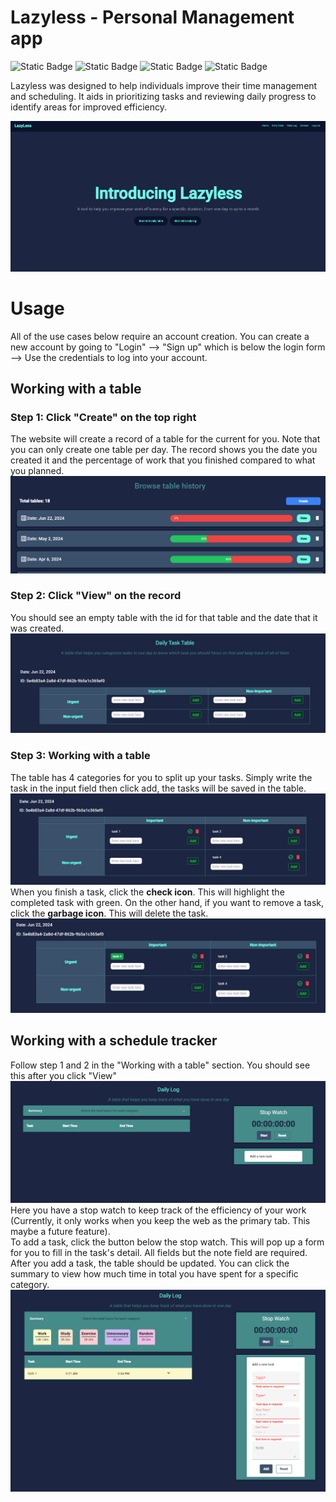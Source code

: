 # Lazyless - Personal Management app
![Static Badge](https://img.shields.io/badge/Angular-red?style=for-the-badge&logo=angular)
![Static Badge](https://img.shields.io/badge/MongoDB-brightgreen?style=for-the-badge&logo=MongoDB)
![Static Badge](https://img.shields.io/badge/Express.js-green?style=for-the-badge&logo=Express.js)
![Static Badge](https://img.shields.io/badge/TailwindCSS-blue?style=for-the-badge&logo=tailwindcss)

Lazyless was designed to help individuals improve their time management and scheduling. It aids in prioritizing tasks and reviewing daily progress to identify areas for improved efficiency.

![Home page](./Images/image.png)

# Usage
All of the use cases below require an account creation. You can create a new account by going to "Login" --> "Sign up" which is below the login form --> Use the credentials to log into your account.
## Working with a table
### Step 1: Click "Create" on the top right
The website will create a record of a table for the current for you. Note that you can only create one table per day. The record shows you the date you created it and the percentage of work that you finished compared to what you planned. 
 ![Result of step 1](./Images/step1.png)
### Step 2: Click "View" on the record
You should see an empty table with the id for that table and the date that it was created.
 ![When enter step 2](./Images/step2.1.png)

### Step 3: Working with a table
The table has 4 categories for you to split up your tasks. Simply write the task in the input field then click add, the tasks will be saved in the table.
 ![Step 3.1](./Images/step3.1.png)
 When you finish a task, click the <b>check icon</b>. This will highlight the completed task with green. On the other hand, if you want to remove a task, click the <b>garbage icon</b>. This will delete the task.
 ![Step 3.2](./Images/step3.2.png)
## Working with a schedule tracker
Follow step 1 and 2 in the "Working with a table" section. You should see this after you click "View"
 ![Step 4.1](./Images/step4.1.png)
 Here you have a stop watch to keep track of the efficiency of your work (Currently, it only works when you keep the web as the primary tab. This maybe a future feature). <br/>
 To add a task, click the button below the stop watch. This will pop up a form for you to fill in the task's detail. All fields but the note field are required. After you add a task, the table should be updated. You can click the summary to view how much time in total you have spent for a specific category.
 ![Step 4.2](./Images/step4.2.png)